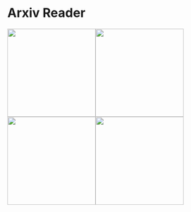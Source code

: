 # Arxiv Reader

<img src="https://github.com/rejasupotaro/arxiv-reader/blob/master/images/screenshot_1.png?raw=true" width="200"><img src="https://github.com/rejasupotaro/arxiv-reader/blob/master/images/screenshot_2.png?raw=true" width="200"><img src="https://github.com/rejasupotaro/arxiv-reader/blob/master/images/screenshot_3.png?raw=true" width="200"><img src="https://github.com/rejasupotaro/arxiv-reader/blob/master/images/screenshot_4.png?raw=true" width="200">

